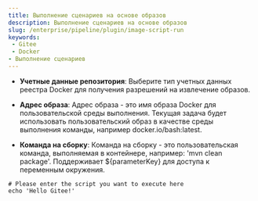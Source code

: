 ```yaml
---
title: Выполнение сценариев на основе образов
description: Выполнение сценариев на основе образов
slug: /enterprise/pipeline/plugin/image-script-run
keywords:
 - Gitee
 - Docker
- Выполнение сценариев
---
```


- **Учетные данные репозитория**: Выберите тип учетных данных реестра Docker для получения разрешений на извлечение образов.

- **Адрес образа**: Адрес образа - это имя образа Docker для пользовательской среды выполнения. Текущая задача будет использовать пользовательский образ в качестве среды выполнения команды, например docker.io/bash:latest.

- **Команда на сборку**: Команда на сборку - это пользовательская команда, выполняемая в контейнере, например: 'mvn clean package'. Поддерживает ${parameterKey} для доступа к переменным окружения.

```shell
# Please enter the script you want to execute here
echo 'Hello Gitee!'
```